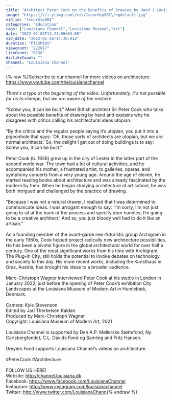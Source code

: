 ```yaml
---
title: "Architect Peter Cook on the Benefits of Drawing by Hand | Louisiana Channel"
image: "https:\/\/i.ytimg.com\/vi\/1suurGcp8BI\/hqdefault.jpg"
vid_id: "1suurGcp8BI"
categories: "Education"
tags: ["Louisiana Channel","Louisiana Museum","art"]
date: "2022-02-03T13:21:08+03:00"
vid_date: "2022-01-26T14:30:01Z"
duration: "PT15M10S"
viewcount: "222817"
likeCount: "6238"
dislikeCount: ""
channel: "Louisiana Channel"
---
```

{% raw %}Subscribe to our channel for more videos on architecture: <a rel="nofollow" target="blank" href="https://www.youtube.com/thelouisianachannel">https://www.youtube.com/thelouisianachannel</a><br /><br />*There's a typo at the beginning of the video. Unfortunately, it's not possible for us to change, but we are aware of the mistake.*<br /><br />“Screw you; it can be built.&quot; Meet British architect Sir Peter Cook who talks about the possible benefits of drawing by hand and explains why he disagrees with critics calling his architectural ideas utopian.<br /><br />“By the critics and the regular people saying it’s utopian, you put it into a pigeonhole that says: ‘Oh, those sorts of architects are utopian, but we are normal architects.’ So, the delight I get out of doing buildings is to say: Screw you, it can be built.”<br /><br />Peter Cook (b. 1936) grew up in the city of Lester in the latter part of the second world war. The town had a lot of cultural activities, and he accompanied his mother, a frustrated artist, to galleries, operas, and symphony concerts from a very young age. Around the age of eleven, he started reading books about architecture and was already fascinated by the modern by then. When he began studying architecture at art school, he was both intrigued and challenged by the practice of drawing.<br /><br />“Because I was not a natural drawer, I realised that I was determined to communicate ideas. I was arrogant enough to say: ‘I’m sorry, I’m not just going to sit at the back of the process and specify door handles; I’m going to be a creative architect.’ And so, you just bloody well had to do it like an artisan.”<br /><br />As a founding member of the avant-garde neo-futuristic group Archigram in the early 1960s, Cook helped project radically new architecture possibilities. He has been a pivotal figure in the global architectural world for over half a century. One of the most significant works from his time with Archigram, The Plug-In City, still holds the potential to invoke debates on technology and society to this day. His more recent works, including the Kunsthaus in Graz, Austria, has brought his ideas to a broader audience.<br /><br />Marc-Christoph Wagner interviewed Peter Cook at his studio in London in January 2022, just before the opening of Peter Cook’s exhibition City Landscapes at the Louisiana Museum of Modern Art in Humlebæk, Denmark.<br /><br />Camera: Kyle Stevenson<br />Edited by Jarl Therkelsen Kaldan<br />Produced by Marc-Christoph Wagner<br />Copyright: Louisiana Museum of Modern Art, 2021<br /><br />Louisiana Channel is supported by Den A.P. Møllerske Støttefond, Ny Carlsbergfondet, C.L. Davids Fond og Samling and Fritz Hansen.<br /><br />Dreyers Fond supports Louisiana Channel’s videos on architecture.<br /><br />#PeterCook #Architecture <br /><br />FOLLOW US HERE!<br />Website: <a rel="nofollow" target="blank" href="http://channel.louisiana.dk">http://channel.louisiana.dk</a><br />Facebook: <a rel="nofollow" target="blank" href="https://www.facebook.com/LouisianaChannel">https://www.facebook.com/LouisianaChannel</a><br />Instagram: <a rel="nofollow" target="blank" href="http://www.instagram.com/louisianachannel">http://www.instagram.com/louisianachannel</a><br />Twitter: <a rel="nofollow" target="blank" href="http://www.twitter.com/LouisianaChann">http://www.twitter.com/LouisianaChann</a>{% endraw %}
